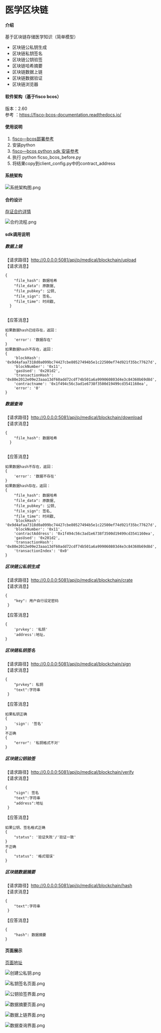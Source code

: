 # 医学区块链

#### 介绍
基于区块链存储医学知识（简单模型）
- 区块链公私钥生成
- 区块链私钥签名
- 区块链公钥验签
- 区块链哈希摘要
- 区块链数据上链
- 区块链数据验证
- 区块链浏览器
#### 软件架构（基于fisco bcos）
 版本：2.60  
 参考 ：https://fisco-bcos-documentation.readthedocs.io/
#### 使用说明
 1. [fisco—bcos部署参考](./docs/fiscoBcos.MD)
 2. 安装python  
 3. [fisco—bcos python sdk 安装参考](./docs/sdk.MD)
 4. 执行 python ficso_bcos_before.py  
 5. 将结果copy到client_config.py中的contract_address 
#### 系统架构
![系统架构图.png](image/系统架构图.png)
#### 合约设计
[存证合约详情](./docs/contract.MD)    

![合约流程.png](image/合约流程.png)  
#### sdk调用说明
##### 数据上链
【请求路径】http://0.0.0.0:5081/api/p/medical/blockchain/upload  
【请求消息】
```
{
    "file_hash": 数据哈希
    "file_data": 原数据,
    "file_pubkey": 公钥,
    "file_sign": 签名,
    "file_time": 时间戳,
  }


```
【应答消息】
```
如果数据hash已经存在，返回：
{
    'error': '数据存在'
}
如果数据hash不存在，返回：
{   
    'blockHash': '0x9d4afaa7318d0a099bc74427cbe80527494b5e1c22500ef74d921f35bc77627d', 
    'blockNumber': '0x11', 
    'gasUsed': '0x201d2', 
    'transactionHash': '0x80e2012e09e23aaa13df60add72cdf74b501a6a999060803d4e3c84360b69d8d', 
    'contractname': '0x1f494c56c3ad1e6738f3500d19499cd3541160ea', 
    'error': '0'
}

```
##### 数据查询
【请求路径】http://0.0.0.0:5081/api/p/medical/blockchain/download  
【请求消息】
```
{
    "file_hash": 数据哈希
  }


```
【应答消息】
```
如果数据hash不存在，返回：
{
    'error': '数据不存在'
}
如果数据hash存在，返回：
{
    "file_hash": 数据哈希
    "file_data": 原数据,
    "file_pubkey": 公钥,
    "file_sign": 签名,
    "file_time": 时间戳, 
    'blockHash': '0x9d4afaa7318d0a099bc74427cbe80527494b5e1c22500ef74d921f35bc77627d',
    'blockNumber': '0x11', 
    'contractAddress': '0x1f494c56c3ad1e6738f3500d19499cd3541160ea',
    'gasUsed': '0x201d2', 
    'transactionHash': '0x80e2012e09e23aaa13df60add72cdf74b501a6a999060803d4e3c84360b69d8d', 
    'transactionIndex': '0x0'
}
```
##### 区块链公私钥生成
【请求路径】http://0.0.0.0:5081/api/p/medical/blockchain/crate  
【请求消息】
```
{
    "key": 用户自行设定密码
 }
```
【应答消息】
```
{
    'prvkey': '私钥'
    'address':地址，
}

```
##### 区块链私钥签名
【请求路径】http://0.0.0.0:5081/api/p/medical/blockchain/sign  
【请求消息】
```
{
    "prvkey": 私钥
    "text":字符串
 }
```
【应答消息】
```
如果私钥正确
{
    'sign': '签名'
}
不正确
{
    "error": '私钥格式不对'
}
```
##### 区块链公钥验签
【请求路径】http://0.0.0.0:5081/api/p/medical/blockchain/verify  
【请求消息】
```
{
    "sign": 签名
    "text":字符串
    "address":地址
 }
```
【应答消息】
```
如果公钥、签名格式正确
{
    "status": '验证失败'/'验证一致'
}
不正确
{
    "status": '格式错误'
}
```

##### 区块链数据摘要
【请求路径】http://0.0.0.0:5081/api/p/medical/blockchain/hash  
【请求消息】
```
{
    "text":字符串
 }
```
【应答消息】
```
{
    "hash": 数据摘要
}

```
#### 页面展示
[页面地址](https://gitee.com/medical-alliance/medical-blockchain)

![创建公私钥.png](image/创建公私钥.png)

![私钥签名页面.png](image/私钥签名页面.png)

![公钥验签界面.png](image/公钥验签界面.png)

![数据摘要页面.png](image/数据摘要页面.png)

![数据上链界面.png](image/数据上链界面.png)

![数据查询界面.png](image/数据查询界面.png)
